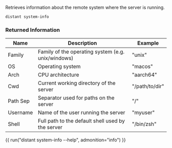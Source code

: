Retrieves information about the remote system where the server is running.

```sh
distant system-info
```

### Returned Information

| Name      | Description                                           | Example           |
| --------- | ----------------------------------------------------- | ----------------- |
| Family    | Family of the operating system (e.g. unix/windows)    | "unix"            |
| OS        | Operating system                                      | "macos"           |
| Arch      | CPU architecture                                      | "aarch64"         |
| Cwd       | Current working directory of the server               | "/path/to/dir"    |
| Path Sep  | Separator used for paths on the server                | "/"               |
| Username  | Name of the user running the server                   | "myuser"          |
| Shell     | Full path to the default shell used by the server     | "/bin/zsh"        |

{{ run("distant system-info --help", admonition="info") }}
